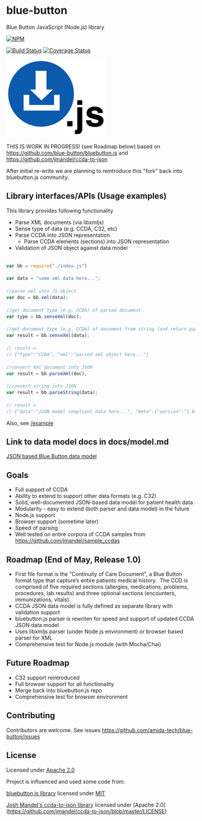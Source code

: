 blue-button
==========

Blue Button JavaScript (Node.js) library

[![NPM](https://nodei.co/npm/blue-button.png)](https://nodei.co/npm/blue-button/)

[![Build Status](https://travis-ci.org/amida-tech/blue-button.svg)](https://travis-ci.org/amida-tech/blue-button)
[![Coverage Status](https://coveralls.io/repos/amida-tech/blue-button/badge.png)](https://coveralls.io/r/amida-tech/blue-button)

![blue-button.js](./docs/blue-button-js.png)

THIS IS WORK IN PROGRESS! (see Roadmap below) based on https://github.com/blue-button/bluebutton.js and https://github.com/jmandel/ccda-to-json

After initial re-write we are planning to reintroduce this "fork" back into bluebutton.js community.

## Library interfaces/APIs (Usage examples)

This library provides following functionality

- Parse XML documents (via libxmljs)
- Sense type of data (e.g. CCDA, C32, etc)
- Parse CCDA into JSON representation
	- Parse CCDA elements (sections) into JSON representation
- Validation of JSON object against data model

``` javascript

var bb = require("./index.js")

var data = "some xml data here...";

//parse xml into JS object
var doc = bb.xml(data);

//get document type (e.g. CCDA) of parsed document
var type = bb.senseXml(doc);

//get document type (e.g. CCDA) of document from string (and return parsed xml if it is xml based type)
var result = bb.senseXml(data);

// result =
// {"type":"CCDA", "xml":"parsed xml object here..."}

//convert Xml document into JSON
var result = bb.parseXml(doc);

//convert string into JSON
var result = bb.parseString(data);

// result =
// {"data":"JSON model compliant data here...", "meta":{"version":"1.0.0","type":"CCDA", ... some other metadata}}


```

Also, see [/example](./example)

## Link to data model docs in docs/model.md

[JSON based Blue Button data model](./docs/model.md)

## Goals

- Full support of CCDA
- Ability to extend to support other data formats (e.g. C32)
- Solid, well-documented JSON-based data model for patient health data
- Modularity - easy to extend (both parser and data model) in the future
- Node.js support
- Browser support (sometime later)
- Speed of parsing
- Well tested on entire corpora of CCDA samples from https://github.com/jmandel/sample_ccdas

## Roadmap (End of May, Release 1.0)

- First file format is the "Continuity of Care Document", a Blue Button format type that capture’s entire patients medical history.  The CCD is comprised of five required sections (allergies, medications, problems, procedures, lab results) and three optional sections (encounters, immunizations, vitals).
- CCDA JSON data model is fully defined as separate library with validation support
- bluebutton.js parser is rewriten for speed and support of updated CCDA JSON data model
- Uses libxmljs parser (under Node.js environment) or browser based parser for XML
- Comprehensive test for Node.js module (with Mocha/Chai)

## Future Roadmap

- C32 support reintroduced
- Full browser support for all functionality
- Merge back into bluebutton.js repo
- Comprehensive test for browser environment

## Contributing

Contributors are welcome. See issues https://github.com/amida-tech/blue-button/issues

## License

Licensed under [Apache 2.0](./LICENSE)

Project is influenced and used some code from:

[bluebutton.js library](https://github.com/blue-button/bluebutton.js/) licensed under [MIT](https://github.com/blue-button/bluebutton.js/blob/master/LICENSE.md)

[Josh Mandel's ccda-to-json library](https://github.com/jmandel/ccda-to-json) licensed under [Apache 2.0] (https://github.com/jmandel/ccda-to-json/blob/master/LICENSE)


